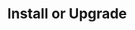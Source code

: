 ---
layout: docs
title: Install or Upgrade
description: Install or Upgrade Guide
group: user-guide
---
